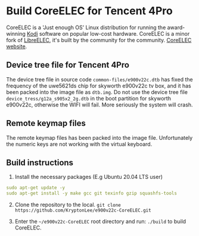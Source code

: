 # Build CoreELEC for Tencent 4Pro
CoreELEC is a 'Just enough OS' Linux distribution for running the award-winning [Kodi](https://kodi.tv) software on popular low-cost hardware. CoreELEC is a minor fork of [LibreELEC](https://libreelec.tv), it's built by the community for the community. [CoreELEC website](http://coreelec.org).  

## Device tree file for Tencent 4Pro
The device tree file in source code `common-files/e900v22c.dtb` has fixed the frequency of the uwe5621ds chip for skyworth e900v22c tv box, and it has been packed into the image file as `dtb.img`. Do not use the device tree file `device_tress/g12a_s905x2_2g.dtb` in the boot partition for skyworth e900v22c, otherwise the WIFI will fail. More seriously the system will crash.

## Remote keymap files
The remote keymap files has been packed into the image file. Unfortunately the numeric keys are not working with the virtual keyboard.

## Build instructions
1. Install the necessary packages (E.g Ubuntu 20.04 LTS user)
```yaml
sudo apt-get update -y
sudo apt-get install -y make gcc git texinfo gzip squashfs-tools
```

2. Clone the repository to the local. `git clone https://github.com/KryptonLee/e900v22c-CoreELEC.git`

3. Enter the `~/e900v22c-CoreELEC` root directory and run: `./build` to build CoreELEC.
